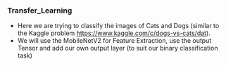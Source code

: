 ### Transfer_Learning

* Here we are trying to classify the images of Cats and Dogs (similar to the Kaggle problem https://www.kaggle.com/c/dogs-vs-cats/dat).
* We will use the MobileNetV2 for Feature Extraction, use the output Tensor and add our own output layer (to suit our binary classification task) 

